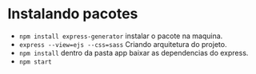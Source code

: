 # Instalando pacotes

- `npm install express-generator` instalar o pacote na maquina.
- `express --view=ejs --css=sass`  Criando arquitetura do projeto.
- `npm install` dentro da pasta app baixar as dependencias do express.
- `npm start`